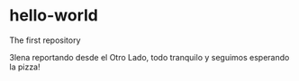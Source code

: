 # hello-world
The first repository

3lena reportando desde el Otro Lado, todo tranquilo 
y seguimos esperando la pizza!
